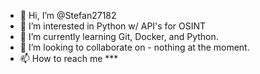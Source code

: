 - 👋 Hi, I’m @Stefan27182
- 👀 I’m interested in Python w/ API's for OSINT 
- 🌱 I’m currently learning Git, Docker, and Python.
- 💞️ I’m looking to collaborate on - nothing at the moment.
- 📫 How to reach me ***

<!---
Stefan27182/Stefan27182 is a ✨ special ✨ repository because its `README.md` (this file) appears on your GitHub profile.
You can click the Preview link to take a look at your changes.
--->
